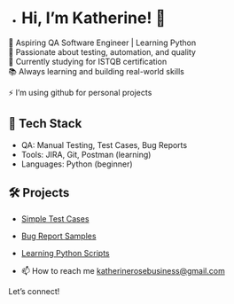 - # Hi, I’m Katherine! 👋

🌱 Aspiring QA Software Engineer | Learning Python  
🧪 Passionate about testing, automation, and quality  
🚀 Currently studying for ISTQB certification  
📚 Always learning and building real-world skills

⚡ I’m using github for personal projects

## 🔧 Tech Stack
- QA: Manual Testing, Test Cases, Bug Reports  
- Tools: JIRA, Git, Postman (learning)  
- Languages: Python (beginner)

## 🛠️ Projects
- [Simple Test Cases](https://github.com/imkataclysm/qa-manual-tests.git)
- [Bug Report Samples](https://github.com/yourname/project-link)
- [Learning Python Scripts](https://github.com/yourname/project-link)

- 📫 How to reach me katherinerosebusiness@gmail.com

Let’s connect!


<!---
imkataclysm/imkataclysm is a ✨ special ✨ repository because its `README.md` (this file) appears on your GitHub profile.
You can click the Preview link to take a look at your changes.
--->
